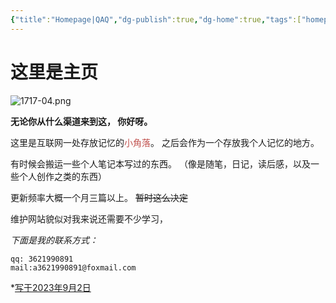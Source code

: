 ```yaml
---
{"title":"Homepage|QAQ","dg-publish":true,"dg-home":true,"tags":["homepage","gardenEntry","gardenEntry","gardenEntry","gardenEntry","gardenEntry","gardenEntry","gardenEntry"],"permalink":"/Hi there~/","dgPassFrontmatter":true,"created":"","updated":""}
---
```


这里是主页
===
![1717-04.png](https://img.xhacgn.com/images/2023/08/31/1717-04.png)

**无论你从什么渠道来到这，
你好呀。**

这里是互联网一处存放记忆的<font color="#c0504d">小角落</font>。
之后会作为一个存放我个人记忆的地方。

有时候会搬运一些个人笔记本写过的东西。
（像是随笔，日记，读后感，以及一些个人创作之类的东西）

更新频率大概一个月三篇以上。
~~暂时这么决定~~

维护网站貌似对我来说还需要不少学习，

*下面是我的联系方式：*
```
qq: 3621990891
mail:a3621990891@foxmail.com
```
*<u>写于2023年9月2日</u>
